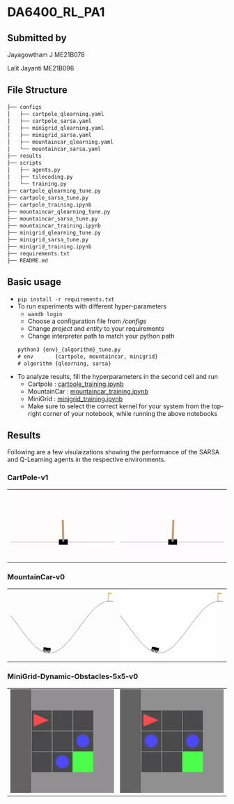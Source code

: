# DA6400_RL_PA1

## Submitted by
Jayagowtham J ME21B078

Lalit Jayanti ME21B096

## File Structure 

```
├── configs
│   ├── cartpole_qlearning.yaml
│   ├── cartpole_sarsa.yaml
│   ├── minigrid_qlearning.yaml
│   ├── minigrid_sarsa.yaml
│   ├── mountaincar_qlearning.yaml
│   └── mountaincar_sarsa.yaml
├── results
├── scripts
│   ├── agents.py
│   ├── tilecoding.py
│   └── training.py
├── cartpole_qlearning_tune.py
├── cartpole_sarsa_tune.py
├── cartpole_training.ipynb
├── mountaincar_qlearning_tune.py
├── mountaincar_sarsa_tune.py
├── mountaincar_training.ipynb
├── minigrid_qlearning_tune.py
├── minigrid_sarsa_tune.py
├── minigrid_training.ipynb
├── requirements.txt
├── README.md
```
## Basic usage
- ```pip install -r requirements.txt```
- To run experiments with different hyper-parameters
    - ```wandb login```
    - Choose a configuration file from <i>/configs</i>
    - Change <i>project</i> and <i>entity</i> to your requirements
    - Change interpreter path to match your python path
    ```
    python3 {env}_{algorithm}_tune.py
    # env       {cartpole, mountaincar, minigrid}
    # algorithm {qlearning, sarsa}
    ```
- To analyze results, fill the hyperparameters in the second cell and run
  - Cartpole  : [cartpole_training.ipynb](cartpole_training.ipynb)
  - MountainCar  : [mountaincar_training.ipynb](mountaincar_training.ipynb)
  - MiniGrid  : [minigrid_training.ipynb](minigrid_training.ipynb)
  - Make sure to select the correct kernel for your system from the top-right corner of your notebook, while running the above notebooks

## Results
Following are a few visulaizations showing the performance of the SARSA and Q-Learning agents in the respective environments.

### CartPole-v1
 <table>
  <tr>
    <td><img src="results/cartpole/cartpole_sarsa.gif" title="SARSA" style="width: 100%;"/></td>
    <td> <img src="results/cartpole/cartpole_qlearning.gif" title="Q-Learning" style="width: 100%;"/></td>
  </tr>
</table> 

### MountainCar-v0
 <table>
  <tr>
    <td><img src="results/mountaincar/mountaincar_sarsa.gif" title="SARSA" style="width: 100%;"/></td>
    <td> <img src="results/mountaincar/mountaincar_qlearning.gif" title="Q-Learning" style="width: 100%;"/></td>
  </tr>
</table> 

### MiniGrid-Dynamic-Obstacles-5x5-v0
 <table>
  <tr>
    <td><img src="results/minigrid/minigrid_sasra.gif" title="SARSA" style="width: 100%;"/></td>
    <td> <img src="results/minigrid/minigrid_qlearning.gif" title="Q-Learning" style="width: 100%;"/></td>
  </tr>
</table> 